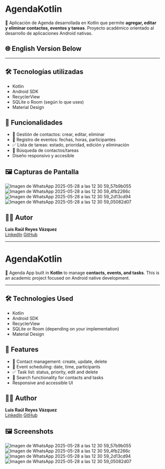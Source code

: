 # AgendaKotlin

📱 Aplicación de Agenda desarrollada en Kotlin que permite **agregar, editar y eliminar contactos, eventos y tareas**. Proyecto académico orientado al desarrollo de aplicaciones Android nativas.

## 🌐 English Version Below

---

## 🛠 Tecnologías utilizadas

- Kotlin
- Android SDK
- RecyclerView
- SQLite o Room (según lo que uses)
- Material Design

## 🎯 Funcionalidades

- 📇 Gestión de contactos: crear, editar, eliminar
- 📅 Registro de eventos: fechas, horas, participantes
- ✅ Lista de tareas: estado, prioridad, edición y eliminación
- 🔎 Búsqueda de contactos/tareas
- Diseño responsivo y accesible

## 🖼️ Capturas de Pantalla
![Imagen de WhatsApp 2025-05-28 a las 12 30 59_57b9b055](https://github.com/user-attachments/assets/09ef9692-53df-481f-89d5-0d0732f48f92)
![Imagen de WhatsApp 2025-05-28 a las 12 30 59_4fb2266c](https://github.com/user-attachments/assets/ea75a4df-caf0-4577-b10f-f641d6ff74ed)
![Imagen de WhatsApp 2025-05-28 a las 12 30 59_2d13cd94](https://github.com/user-attachments/assets/2cb5198e-fc13-4b3b-bc89-5bb1fc200e1b)
![Imagen de WhatsApp 2025-05-28 a las 12 30 59_05082d07](https://github.com/user-attachments/assets/c97d60b3-5a4a-4f1b-98a8-5660360e0c2c)


## 🧑‍💻 Autor

**Luis Raúl Reyes Vázquez**  
[LinkedIn](https://www.linkedin.com/in/luis-raúl-reyes-vazquez-ba310a15a/)
[GitHub](https://github.com/Rulas54)

---

# AgendaKotlin

📱 Agenda App built in **Kotlin** to manage **contacts, events, and tasks**. This is an academic project focused on Android native development.

---

## 🛠 Technologies Used

- Kotlin
- Android SDK
- RecyclerView
- SQLite or Room (depending on your implementation)
- Material Design

## 🎯 Features

- 📇 Contact management: create, update, delete
- 📅 Event scheduling: date, time, participants
- ✅ Task list: status, priority, edit and delete
- 🔎 Search functionality for contacts and tasks
- Responsive and accessible UI
## 🧑‍💻 Author

**Luis Raúl Reyes Vázquez**  
[LinkedIn](https://www.linkedin.com/in/luis-raúl-reyes-vazquez-ba310a15a/)
[GitHub](https://github.com/Rulas54)

## 🖼️ Screenshots
![Imagen de WhatsApp 2025-05-28 a las 12 30 59_57b9b055](https://github.com/user-attachments/assets/09ef9692-53df-481f-89d5-0d0732f48f92)
![Imagen de WhatsApp 2025-05-28 a las 12 30 59_4fb2266c](https://github.com/user-attachments/assets/ea75a4df-caf0-4577-b10f-f641d6ff74ed)
![Imagen de WhatsApp 2025-05-28 a las 12 30 59_2d13cd94](https://github.com/user-attachments/assets/2cb5198e-fc13-4b3b-bc89-5bb1fc200e1b)
![Imagen de WhatsApp 2025-05-28 a las 12 30 59_05082d07](https://github.com/user-attachments/assets/c97d60b3-5a4a-4f1b-98a8-5660360e0c2c)

